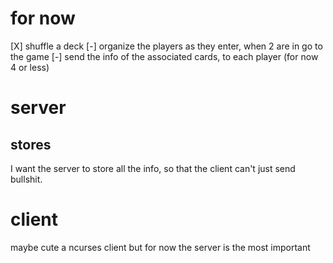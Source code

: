 # for now
[X] shuffle a deck
[-] organize the players as they enter, when 2 are in go to the game
[-] send the info of the associated cards, to each player (for now 4 or less)


# server

## stores
I want the server to store all the info, so that the client can't just send bullshit.

# client
maybe cute a ncurses client
but for now the server is the most important
